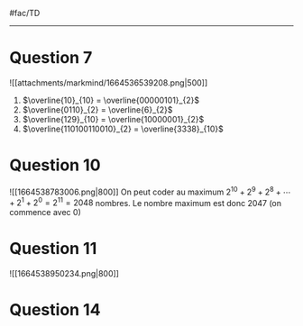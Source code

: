 #fac/TD 

---

# Question 7
![[attachments/markmind/1664536539208.png|500]]

 1. $\overline{10}_{10} = \overline{00000101}_{2}$
 2. $\overline{0110}_{2} = \overline{6}_{2}$
 3. $\overline{129}_{10} = \overline{10000001}_{2}$
 4. $\overline{110100110010}_{2} = \overline{3338}_{10}$
# Question 10
![[1664538783006.png|800]]
On peut coder au maximum $2^{10} + 2^{9} + 2^{8}+\cdots+2^{1}+2^{0} = 2^{11} = 2048$ nombres.
Le nombre maximum est donc $2047$ (on commence avec $0$)

# Question 11
![[1664538950234.png|800]]

# Question 14

